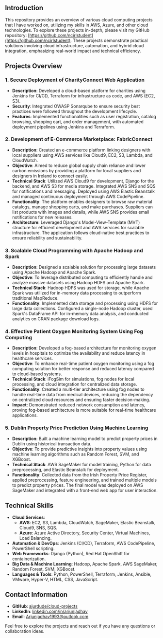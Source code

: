 ## Introduction

This repository provides an overview of various cloud computing projects that I have worked on, utilizing my skills in AWS, Azure, and other cloud technologies. To explore these projects in-depth, please visit my GitHub repository: [https://github.com/ncirlstudent](https://github.com/ncirlstudent). These projects demonstrate practical solutions involving cloud infrastructure, automation, and hybrid cloud integration, emphasizing real-world impact and technical efficiency.

## Projects Overview

### 1. Secure Deployment of CharityConnect Web Application
- **Description**: Developed a cloud-based platform for charities using Jenkins for CI/CD, Terraform for infrastructure as code, and AWS (EC2, S3).
- **Security**: Integrated OWASP Sonarqube to ensure security best practices were followed throughout the development lifecycle.
- **Features**: Implemented functionalities such as user registration, catalog browsing, shopping cart, and order management, with automated deployment pipelines using Jenkins and Terraform.

### 2. Development of E-Commerce Marketplace: FabricConnect
- **Description**: Created an e-commerce platform linking designers with local suppliers using AWS services like Cloud9, EC2, S3, Lambda, and CloudWatch.
- **Objective**: Aimed to reduce global supply chain reliance and lower carbon emissions by providing a platform for local suppliers and designers in Ireland to connect easily.
- **Technical Stack**: Utilized AWS Cloud9 for development, Django for the backend, and AWS S3 for media storage. Integrated AWS SNS and SQS for notifications and messaging. Deployed using AWS Elastic Beanstalk and managed continuous deployment through AWS CodePipeline.
- **Functionality**: The platform enables designers to browse raw material catalogs, manage shopping carts, and make purchases. Suppliers can list products with images and details, while AWS SNS provides email notifications for new releases.
- **Architecture**: Leveraged Django's Model-View-Template (MVT) structure for efficient development and AWS services for scalable infrastructure. The application follows cloud-native best practices to ensure reliability and sustainability.

### 3. Scalable Cloud Programming with Apache Hadoop and Spark
- **Description**: Designed a scalable solution for processing large datasets using Apache Hadoop and Apache Spark.
- **Objective**: To leverage distributed computing to efficiently handle and analyze massive datasets using Hadoop HDFS and Apache Spark.
- **Technical Stack**: Hadoop HDFS was used for storage, while Apache Spark was utilized for in-memory data processing to outperform traditional MapReduce.
- **Functionality**: Implemented data storage and processing using HDFS for large data collections. Configured a single-node Hadoop cluster, used Spark's DataFrame API for in-memory data analysis, and conducted analytics on CRAN package download logs.

### 4. Effective Patient Oxygen Monitoring System Using Fog Computing
- **Description**: Developed a fog-based architecture for monitoring oxygen levels in hospitals to optimize the availability and reduce latency in healthcare services.
- **Objective**: To enhance real-time patient oxygen monitoring using a fog computing solution for better response and reduced latency compared to cloud-based systems.
- **Technical Stack**: iFogSim for simulations, fog nodes for local processing, and cloud integration for centralized data storage.
- **Functionality**: Created a multi-tier architecture using fog nodes to handle real-time data from medical devices, reducing the dependency on centralized cloud resources and ensuring faster decision-making.
- **Impact**: Demonstrated reduced network consumption and latency, proving fog-based architecture is more suitable for real-time healthcare applications.

### 5. Dublin Property Price Prediction Using Machine Learning
- **Description**: Built a machine learning model to predict property prices in Dublin using historical transaction data.
- **Objective**: To provide predictive insights into property values using machine learning algorithms such as Random Forest, SVM, and XGBoost.
- **Technical Stack**: AWS SageMaker for model training, Python for data preprocessing, and Elastic Beanstalk for deployment.
- **Functionality**: Collected data from the Irish Property Price Register, applied preprocessing, feature engineering, and trained multiple models to predict property prices. The final model was deployed on AWS SageMaker and integrated with a front-end web app for user interaction.

## Technical Skills

- **Cloud Services**:
  - **AWS**: EC2, S3, Lambda, CloudWatch, SageMaker, Elastic Beanstalk, Cloud9, SNS, SQS.
  - **Azure**: Azure Active Directory, Security Center, Virtual Machines, Load Balancing.
- **Automation & DevOps**: Jenkins (CI/CD), Terraform, AWS CodePipeline, PowerShell scripting.
- **Web Frameworks**: Django (Python), Red Hat OpenShift for containerization.
- **Big Data & Machine Learning**: Hadoop, Apache Spark, AWS SageMaker, Random Forest, SVM, XGBoost.
- **Languages & Tools**: Python, PowerShell, Terraform, Jenkins, Ansible, VMware, Hyper-V, HTML, CSS, JavaScript.

## Contact Information

- **GitHub**: [ajurdude/cloud-projects](https://github.com/ncirlstudent)
- **LinkedIn**: [linkedin.com/in/arjunjadhav](https://www.linkedin.com/in/arjunjadhav)
- **Email**: [Arjunjadhav1993@outlook.com](mailto\:Arjunjadhav1993@outlook.com)

Feel free to explore the projects and reach out if you have any questions or collaboration ideas.


